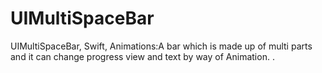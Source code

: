 # UIMultiSpaceBar
UIMultiSpaceBar, Swift, Animations:A bar which is made up of multi parts and it can change progress view and text by way of Animation.
.
